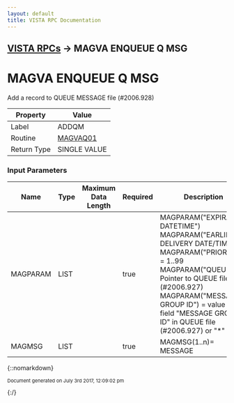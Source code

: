 ```yaml
---
layout: default
title: VISTA RPC Documentation
---
```


## [VISTA RPCs](TableOfContents) &#8594; MAGVA ENQUEUE Q MSG
# MAGVA ENQUEUE Q MSG

Add a record to QUEUE MESSAGE file (#2006.928)

Property | Value
--- | ---
Label | ADDQM
Routine | [MAGVAQ01](http://code.osehra.org/dox/Routine_MAGVAQ01_source.html)
Return Type | SINGLE VALUE


### Input Parameters

Name | Type | Maximum Data Length | Required | Description
--- | --- | --- | --- | ---
MAGPARAM | LIST |  | true | MAGPARAM(&quot;EXPIRATION DATETIME&quot;) MAGPARAM(&quot;EARLIEST DELIVERY DATE/TIME&quot;) MAGPARAM(&quot;PRIORITY&quot;) &#x3D; 1..99 MAGPARAM(&quot;QUEUE&quot;) &#x3D; Pointer to QUEUE file (#2006.927) MAGPARAM(&quot;MESSAGE GROUP ID&quot;) &#x3D; value of the field &quot;MESSAGE GROUP ID&quot;                                 in QUEUE file (#2006.927) or &quot;*&quot; or &quot;&quot;
MAGMSG | LIST |  | true | MAGMSG(1..n)&#x3D; MESSAGE



{::nomarkdown} <br/><p style="font-size: 11px">Document generated on July 3rd 2017, 12:09:02 pm</p>{:/}